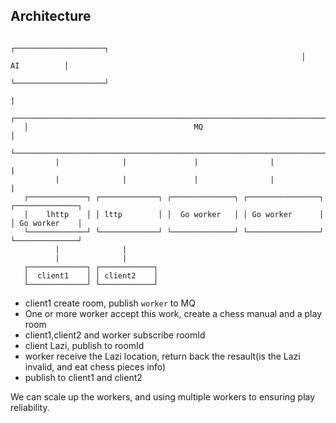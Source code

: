 ## Architecture
```
                                                                 ┌────────────────────┐
                                                                 │        AI          │
                                                                 └────────────────────┘
                                                                            |          
   ┌──────────────────────────────────────────────────────────────────────────────────┐
   │                                     MQ                                           │
   └──────────────────────────────────────────────────────────────────────────────────┘
          |              |               |                |                 |          
          |              |               |                |                 |          
   ┌─────────────┐ ┌─────────────┐ ┌──────────────┐ ┌────────────────┐ ┌──────────────┐                
   │    lhttp    │ │ lttp        │ │  Go worker   │ │ Go worker      │ │ Go worker    │                
   └─────────────┘ └─────────────┘ └──────────────┘ └────────────────┘ └──────────────┘                
          |              |                                                             
          |              |                                                             
   ┌─────────────┐ ┌────────────┐                                                    
   │  client1    │ │ client2    │                                                    
   └─────────────┘ └────────────┘                                                    
```
* client1 create room, publish `worker` to MQ
* One or more worker accept this work, create a chess manual and a play room
* client1,client2 and worker subscribe roomId
* client Lazi, publish to roomId
* worker receive the Lazi location, return back the resault(is the Lazi invalid, and eat chess pieces info)
* publish to client1 and client2

We can scale up the workers, and using multiple workers to ensuring play reliability.

